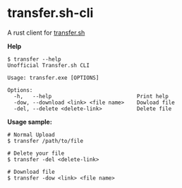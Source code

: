 # transfer.sh-cli
A rust client for [transfer.sh](https://transfer.sh/)

**Help**
```
$ transfer --help
Unofficial Transfer.sh CLI

Usage: transfer.exe [OPTIONS]

Options:
  -h,   --help                           Print help
  -dow, --download <link> <file name>    Dowload file
  -del, --delete <delete-link>           Delete file
```

**Usage sample:**
```
# Normal Upload
$ transfer /path/to/file

# Delete your file
$ transfer -del <delete-link>

# Download file
$ transfer -dow <link> <file name>
```
